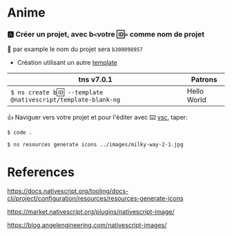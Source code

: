 # Anime


### :a: Créer un projet, avec b`<`votre :id:`>` comme nom de projet

:pushpin: par example le nom du projet sera `b300098957` 

* Création utilisant un autre [template](https://github.com/NativeScript/nativescript-app-templates)

|  tns v7.0.1                                                                  |  Patrons                          |
|------------------------------------------------------------------------------|-----------------------------------|
| `$ ns create b`:id:` --template @nativescript/template-blank-ng`             |  Hello World                      |

:+1: Naviguer vers votre projet et pour l'éditer avec :keyboard: [vsc](https://github.com/CollegeBoreal/Tutoriels/blob/master/W.Web/T.NativeScript/IDE.md), taper:

```
$ code .
```

```
$ ns resources generate icons ../images/milky-way-2-1.jpg
```

# References

https://docs.nativescript.org/tooling/docs-cli/project/configuration/resources/resources-generate-icons

https://market.nativescript.org/plugins/nativescript-image/

https://blog.angelengineering.com/nativescript-images/
